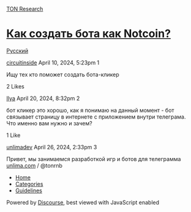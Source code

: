 [TON Research](/)

# [Как создать бота как Notcoin?](/t/notcoin/10670)

[Русский](/c/ru/49) 

    

[circuitinside](https://tonresear.ch/u/circuitinside)  April 10, 2024, 5:23pm  1

Ищу тех кто поможет создать бота-кликер

  2 Likes

[Ilya](https://tonresear.ch/u/Ilya) April 20, 2024, 8:32pm  2

бот кликер это хорошо, как я понимаю на данный момент - бот связывает страницу в интернете с приложением внутри телеграма.  
Что именно вам нужно и зачем?

  1 Like

[unlimadev](https://tonresear.ch/u/unlimadev) April 26, 2024, 2:33pm  3

Привет, мы занимаемся разработкой игр и ботов для телеграмма [unlima.com](http://unlima.com) / @tonrnb

 

*   [Home](/)
*   [Categories](/categories)
*   [Guidelines](/guidelines)

Powered by [Discourse](https://www.discourse.org), best viewed with JavaScript enabled